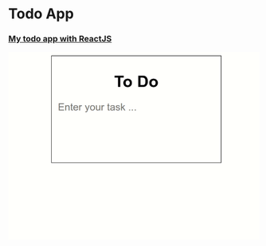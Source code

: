 # Todo App

### [My todo app with ReactJS](https://mytodo-appreact.netlify.app/)

![](./public/result.gif)
